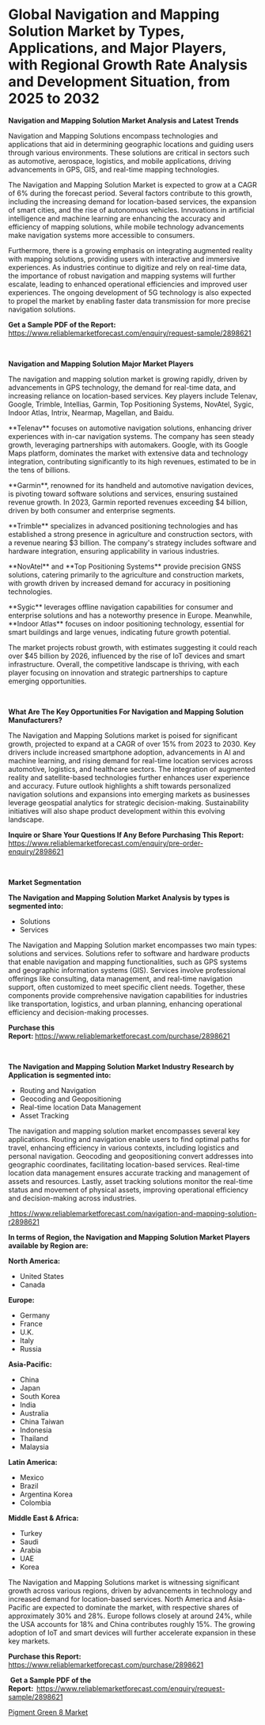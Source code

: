 <p><h1>Global Navigation and Mapping Solution Market by Types, Applications, and Major Players, with Regional Growth Rate Analysis and Development Situation, from 2025 to 2032</h1></p><p><strong>Navigation and Mapping Solution Market Analysis and Latest Trends</strong></p>
<p><p>Navigation and Mapping Solutions encompass technologies and applications that aid in determining geographic locations and guiding users through various environments. These solutions are critical in sectors such as automotive, aerospace, logistics, and mobile applications, driving advancements in GPS, GIS, and real-time mapping technologies. </p><p>The Navigation and Mapping Solution Market is expected to grow at a CAGR of 6% during the forecast period. Several factors contribute to this growth, including the increasing demand for location-based services, the expansion of smart cities, and the rise of autonomous vehicles. Innovations in artificial intelligence and machine learning are enhancing the accuracy and efficiency of mapping solutions, while mobile technology advancements make navigation systems more accessible to consumers.</p><p>Furthermore, there is a growing emphasis on integrating augmented reality with mapping solutions, providing users with interactive and immersive experiences. As industries continue to digitize and rely on real-time data, the importance of robust navigation and mapping systems will further escalate, leading to enhanced operational efficiencies and improved user experiences. The ongoing development of 5G technology is also expected to propel the market by enabling faster data transmission for more precise navigation solutions.</p></p>
<p><strong>Get a Sample PDF of the Report:&nbsp;</strong> <a href="https://www.reliablemarketforecast.com/enquiry/request-sample/2898621?utm_campaign=3357&utm_medium=2&utm_source=Github&utm_content=ia&utm_term=15032025&utm_id=navigation-and-mapping-solution">https://www.reliablemarketforecast.com/enquiry/request-sample/2898621</a></p>
<p>&nbsp;</p>
<p><strong>Navigation and Mapping Solution Major Market Players</strong></p>
<p><p>The navigation and mapping solution market is growing rapidly, driven by advancements in GPS technology, the demand for real-time data, and increasing reliance on location-based services. Key players include Telenav, Google, Trimble, Intellias, Garmin, Top Positioning Systems, NovAtel, Sygic, Indoor Atlas, Intrix, Nearmap, Magellan, and Baidu.</p><p>**Telenav** focuses on automotive navigation solutions, enhancing driver experiences with in-car navigation systems. The company has seen steady growth, leveraging partnerships with automakers. Google, with its Google Maps platform, dominates the market with extensive data and technology integration, contributing significantly to its high revenues, estimated to be in the tens of billions.</p><p>**Garmin**, renowned for its handheld and automotive navigation devices, is pivoting toward software solutions and services, ensuring sustained revenue growth. In 2023, Garmin reported revenues exceeding $4 billion, driven by both consumer and enterprise segments. </p><p>**Trimble** specializes in advanced positioning technologies and has established a strong presence in agriculture and construction sectors, with a revenue nearing $3 billion. The company's strategy includes software and hardware integration, ensuring applicability in various industries.</p><p>**NovAtel** and **Top Positioning Systems** provide precision GNSS solutions, catering primarily to the agriculture and construction markets, with growth driven by increased demand for accuracy in positioning technologies.</p><p>**Sygic** leverages offline navigation capabilities for consumer and enterprise solutions and has a noteworthy presence in Europe. Meanwhile, **Indoor Atlas** focuses on indoor positioning technology, essential for smart buildings and large venues, indicating future growth potential.</p><p>The market projects robust growth, with estimates suggesting it could reach over $45 billion by 2026, influenced by the rise of IoT devices and smart infrastructure. Overall, the competitive landscape is thriving, with each player focusing on innovation and strategic partnerships to capture emerging opportunities.</p></p>
<p>&nbsp;</p>
<p><strong>What Are The Key Opportunities For Navigation and Mapping Solution Manufacturers?</strong></p>
<p><p>The Navigation and Mapping Solutions market is poised for significant growth, projected to expand at a CAGR of over 15% from 2023 to 2030. Key drivers include increased smartphone adoption, advancements in AI and machine learning, and rising demand for real-time location services across automotive, logistics, and healthcare sectors. The integration of augmented reality and satellite-based technologies further enhances user experience and accuracy. Future outlook highlights a shift towards personalized navigation solutions and expansions into emerging markets as businesses leverage geospatial analytics for strategic decision-making. Sustainability initiatives will also shape product development within this evolving landscape.</p></p>
<p><strong>Inquire or Share Your Questions If Any Before Purchasing This Report:</strong> <a href="https://www.reliablemarketforecast.com/enquiry/pre-order-enquiry/2898621?utm_campaign=3357&utm_medium=2&utm_source=Github&utm_content=ia&utm_term=15032025&utm_id=navigation-and-mapping-solution">https://www.reliablemarketforecast.com/enquiry/pre-order-enquiry/2898621</a></p>
<p>&nbsp;</p>
<p><strong>Market Segmentation</strong></p>
<p><strong>The Navigation and Mapping Solution Market Analysis by types is segmented into:</strong></p>
<p><ul><li>Solutions</li><li>Services</li></ul></p>
<p><p>The Navigation and Mapping Solution market encompasses two main types: solutions and services. Solutions refer to software and hardware products that enable navigation and mapping functionalities, such as GPS systems and geographic information systems (GIS). Services involve professional offerings like consulting, data management, and real-time navigation support, often customized to meet specific client needs. Together, these components provide comprehensive navigation capabilities for industries like transportation, logistics, and urban planning, enhancing operational efficiency and decision-making processes.</p></p>
<p><strong>Purchase this Report:&nbsp;</strong><a href="https://www.reliablemarketforecast.com/purchase/2898621?utm_campaign=3357&utm_medium=2&utm_source=Github&utm_content=ia&utm_term=15032025&utm_id=navigation-and-mapping-solution">https://www.reliablemarketforecast.com/purchase/2898621</a></p>
<p>&nbsp;</p>
<p><strong>The Navigation and Mapping Solution Market Industry Research by Application is segmented into:</strong></p>
<p><ul><li>Routing and Navigation</li><li>Geocoding and Geopositioning</li><li>Real-time location Data Management</li><li>Asset Tracking</li></ul></p>
<p><p>The navigation and mapping solution market encompasses several key applications. Routing and navigation enable users to find optimal paths for travel, enhancing efficiency in various contexts, including logistics and personal navigation. Geocoding and geopositioning convert addresses into geographic coordinates, facilitating location-based services. Real-time location data management ensures accurate tracking and management of assets and resources. Lastly, asset tracking solutions monitor the real-time status and movement of physical assets, improving operational efficiency and decision-making across industries.</p></p>
<p><a href="https://www.reliablemarketforecast.com/navigation-and-mapping-solution-r2898621?utm_campaign=3357&utm_medium=2&utm_source=Github&utm_content=ia&utm_term=15032025&utm_id=navigation-and-mapping-solution">&nbsp;https://www.reliablemarketforecast.com/navigation-and-mapping-solution-r2898621</a></p>
<p><strong>In terms of Region, the Navigation and Mapping Solution Market Players available by Region are:</strong></p>
<p>
    <p> <strong> North America: </strong>
        <ul>
            <li>United States</li>
            <li>Canada</li>
        </ul>
        </p> 
    <p> <strong> Europe: </strong>
        <ul>
            <li>Germany</li>
            <li>France</li>
            <li>U.K.</li>
            <li>Italy</li>
            <li>Russia</li>
        </ul>
        </p> 
    <p> <strong> Asia-Pacific: </strong>
        <ul>
            <li>China</li>
            <li>Japan</li>
            <li>South Korea</li>
            <li>India</li>
            <li>Australia</li>
            <li>China Taiwan</li>
            <li>Indonesia</li>
            <li>Thailand</li>
            <li>Malaysia</li>
        </ul>
        </p> 
    <p> <strong> Latin America: </strong>
        <ul>
            <li>Mexico</li>
            <li>Brazil</li>
            <li>Argentina Korea</li>
            <li>Colombia</li>
        </ul>
        </p> 
    <p> <strong> Middle East & Africa: </strong>
        <ul>
            <li>Turkey</li>
            <li>Saudi</li>
            <li>Arabia</li>
            <li>UAE</li>
            <li>Korea</li>
        </ul>
    </p>
    </p>
<p><p>The Navigation and Mapping Solutions market is witnessing significant growth across various regions, driven by advancements in technology and increased demand for location-based services. North America and Asia-Pacific are expected to dominate the market, with respective shares of approximately 30% and 28%. Europe follows closely at around 24%, while the USA accounts for 18% and China contributes roughly 15%. The growing adoption of IoT and smart devices will further accelerate expansion in these key markets.</p></p>
<p><strong>Purchase this Report: </strong><a href="https://www.reliablemarketforecast.com/purchase/2898621?utm_campaign=3357&utm_medium=2&utm_source=Github&utm_content=ia&utm_term=15032025&utm_id=navigation-and-mapping-solution">https://www.reliablemarketforecast.com/purchase/2898621</a></p>
<p>&nbsp;<strong>Get a Sample PDF of the Report:&nbsp;&nbsp;</strong><a href="https://www.reliablemarketforecast.com/enquiry/request-sample/2898621?utm_campaign=3357&utm_medium=2&utm_source=Github&utm_content=ia&utm_term=15032025&utm_id=navigation-and-mapping-solution">https://www.reliablemarketforecast.com/enquiry/request-sample/2898621</a></p>
<p><strong></strong></p>
<p><p><a href="https://github.com/bulkagumanvv/Market-Research-Report-List-1/blob/main/pigment-green-8-market.md?utm_campaign=3357&utm_medium=2&utm_source=Github&utm_content=ia&utm_term=15032025&utm_id=navigation-and-mapping-solution">Pigment Green 8 Market</a></p></p>